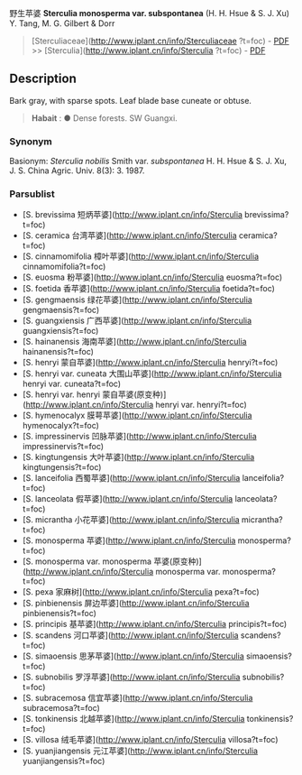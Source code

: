 野生苹婆 **Sterculia monosperma var. subspontanea** (H. H. Hsue & S. J. Xu) Y. Tang, M. G. Gilbert & Dorr

> [Sterculiaceae](http://www.iplant.cn/info/Sterculiaceae ?t=foc) - [PDF](http://iplant.cn/foc/pdf/Sterculiaceae.pdf) >> [Sterculia](http://www.iplant.cn/info/Sterculia ?t=foc) - [PDF](http://www.iplant.cn/foc/pdf/Sterculia.pdf)
## Description

Bark gray, with sparse spots. Leaf blade base cuneate or obtuse.

> **Habait** : 
>●  Dense forests. SW Guangxi.

### Synonym
Basionym: *Sterculia nobilis* Smith var. *subspontanea* H. H. Hsue & S. J. Xu, J. S. China Agric. Univ. 8(3): 3. 1987.

### Parsublist

* [S.  brevissima  短炳苹婆](http://www.iplant.cn/info/Sterculia brevissima?t=foc)
* [S.  ceramica  台湾苹婆](http://www.iplant.cn/info/Sterculia ceramica?t=foc)
* [S.  cinnamomifolia  樟叶苹婆](http://www.iplant.cn/info/Sterculia cinnamomifolia?t=foc)
* [S.  euosma  粉苹婆](http://www.iplant.cn/info/Sterculia euosma?t=foc)
* [S.  foetida  香苹婆](http://www.iplant.cn/info/Sterculia foetida?t=foc)
* [S.  gengmaensis  绿花苹婆](http://www.iplant.cn/info/Sterculia gengmaensis?t=foc)
* [S.  guangxiensis  广西苹婆](http://www.iplant.cn/info/Sterculia guangxiensis?t=foc)
* [S.  hainanensis  海南苹婆](http://www.iplant.cn/info/Sterculia hainanensis?t=foc)
* [S.  henryi  蒙自苹婆](http://www.iplant.cn/info/Sterculia henryi?t=foc)
* [S.  henryi var. cuneata  大围山苹婆](http://www.iplant.cn/info/Sterculia henryi var. cuneata?t=foc)
* [S.  henryi var. henryi  蒙自苹婆(原变种)](http://www.iplant.cn/info/Sterculia henryi var. henryi?t=foc)
* [S.  hymenocalyx  膜萼苹婆](http://www.iplant.cn/info/Sterculia hymenocalyx?t=foc)
* [S.  impressinervis  凹脉苹婆](http://www.iplant.cn/info/Sterculia impressinervis?t=foc)
* [S.  kingtungensis  大叶苹婆](http://www.iplant.cn/info/Sterculia kingtungensis?t=foc)
* [S.  lanceifolia  西蜀苹婆](http://www.iplant.cn/info/Sterculia lanceifolia?t=foc)
* [S.  lanceolata  假苹婆](http://www.iplant.cn/info/Sterculia lanceolata?t=foc)
* [S.  micrantha  小花苹婆](http://www.iplant.cn/info/Sterculia micrantha?t=foc)
* [S.  monosperma  苹婆](http://www.iplant.cn/info/Sterculia monosperma?t=foc)
* [S.  monosperma var. monosperma  苹婆(原变种)](http://www.iplant.cn/info/Sterculia monosperma var. monosperma?t=foc)
* [S.  pexa  家麻树](http://www.iplant.cn/info/Sterculia pexa?t=foc)
* [S.  pinbienensis  屏边苹婆](http://www.iplant.cn/info/Sterculia pinbienensis?t=foc)
* [S.  principis  基苹婆](http://www.iplant.cn/info/Sterculia principis?t=foc)
* [S.  scandens  河口苹婆](http://www.iplant.cn/info/Sterculia scandens?t=foc)
* [S.  simaoensis  思茅苹婆](http://www.iplant.cn/info/Sterculia simaoensis?t=foc)
* [S.  subnobilis  罗浮苹婆](http://www.iplant.cn/info/Sterculia subnobilis?t=foc)
* [S.  subracemosa  信宜苹婆](http://www.iplant.cn/info/Sterculia subracemosa?t=foc)
* [S.  tonkinensis  北越苹婆](http://www.iplant.cn/info/Sterculia tonkinensis?t=foc)
* [S.  villosa  绒毛苹婆](http://www.iplant.cn/info/Sterculia villosa?t=foc)
* [S.  yuanjiangensis  元江苹婆](http://www.iplant.cn/info/Sterculia yuanjiangensis?t=foc)
